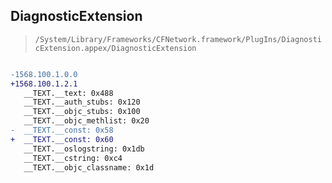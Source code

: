 ## DiagnosticExtension

> `/System/Library/Frameworks/CFNetwork.framework/PlugIns/DiagnosticExtension.appex/DiagnosticExtension`

```diff

-1568.100.1.0.0
+1568.100.1.2.1
   __TEXT.__text: 0x488
   __TEXT.__auth_stubs: 0x120
   __TEXT.__objc_stubs: 0x100
   __TEXT.__objc_methlist: 0x20
-  __TEXT.__const: 0x58
+  __TEXT.__const: 0x60
   __TEXT.__oslogstring: 0x1db
   __TEXT.__cstring: 0xc4
   __TEXT.__objc_classname: 0x1d

```

